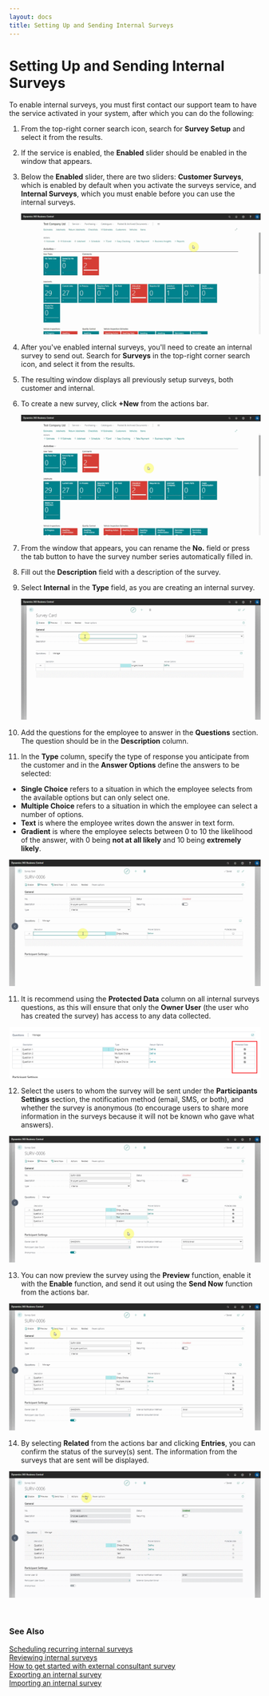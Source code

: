 ```yaml
---
layout: docs
title: Setting Up and Sending Internal Surveys
---
```


# Setting Up and Sending Internal Surveys

To enable internal surveys, you must first contact our support team to have the service activated in your system, after which you can do the following:
1. From the top-right corner search icon, search for **Survey Setup** and select it from the results.
2. If the service is enabled, the **Enabled** slider should be enabled in the window that appears.
3. Below the **Enabled** slider, there are two sliders: **Customer Surveys**, which is enabled by default when you activate the surveys service, and **Internal Surveys**, which you must enable before you can use the internal surveys.

   ![](media/garagehive-internal-surveys1.gif)

3. After you've enabled internal surveys, you'll need to create an internal survey to send out. Search for **Surveys** in the top-right corner search icon, and select it from the results.
4. The resulting window displays all previously setup surveys, both customer and internal.
5. To create a new survey, click **+New** from the actions bar.

   ![](media/garagehive-surveys-customer001.gif)

6. From the window that appears, you can rename the **No.** field or press the tab button to have the survey number series automatically filled in.
7. Fill out the **Description** field with a description of the survey.
8. Select **Internal** in the **Type** field, as you are creating an internal survey.

   ![](media/garagehive-internal-surveys3.gif)

9. Add the questions for the employee to answer in the **Questions** section. The question should be in the **Description** column.
10. In the **Type** column, specify the type of response you anticipate from the customer and in the **Answer Options** define the answers to be selected:
   - **Single Choice** refers to a situation in which the employee selects from the available options but can only select one.
   - **Multiple Choice** refers to a situation in which the employee can select a number of options.
   - **Text** is where the employee writes down the answer in text form.
   - **Gradient** is where the employee selects between 0 to 10 the likelihood of the answer, with 0 being **not at all likely** and 10 being **extremely likely**.

   ![](media/garagehive-internal-surveys4.gif)

11. It is recommend using the **Protected Data** column on all internal surveys questions, as this will ensure that only the **Owner User** (the user who has created the survey) has access to any data collected.

   ![](media/garagehive-internal-surveys5.png)

12. Select the users to whom the survey will be sent under the **Participants Settings** section, the notification method (email, SMS, or both), and whether the survey is anonymous (to encourage users to share more information in the surveys because it will not be known who gave what answers).

   ![](media/garagehive-internal-surveys6.gif)

13. You can now preview the survey using the **Preview** function, enable it with the **Enable** function, and send it out using the **Send Now** function from the actions bar.

   ![](media/garagehive-internal-surveys7.gif)

14. By selecting **Related** from the actions bar and clicking **Entries**, you can confirm the status of the survey(s) sent. The information from the surveys that are sent will be displayed.

   ![](media/garagehive-internal-surveys8.gif)

<br>

### **See Also**

[Scheduling recurring internal surveys](garagehive-scheduling-recurring-internal-surveys.html) \
[Reviewing internal surveys](reviewing-internal-surveys.html) \
[How to get started with external consultant survey](garagehive-how-to-get-started-with-external-consultant-survey.html) \
[Exporting an internal survey](garagehive-exporting-an-internal-survey.html) \
[Importing an internal survey](garagehive-importing-an-internal-survey.html)
